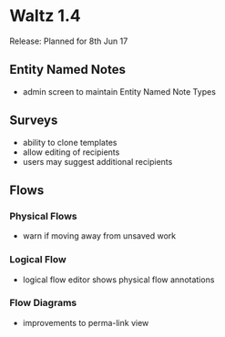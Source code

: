 # Waltz 1.4

Release: Planned for 8th Jun 17

## Entity Named Notes

- admin screen to maintain Entity Named Note Types

## Surveys

- ability to clone templates
- allow editing of recipients
- users may suggest additional recipients


## Flows

### Physical Flows

- warn if moving away from unsaved work

### Logical Flow

- logical flow editor shows physical flow annotations

### Flow Diagrams

- improvements to perma-link view


